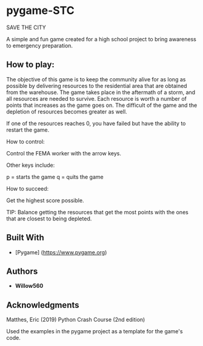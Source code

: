 # pygame-STC

SAVE THE CITY 

A simple and fun game created for a high school project to bring awareness to emergency preparation. 

## How to play:

The objective of this game is to keep the community alive for as long 
as possible by delivering resources to the residential area that are obtained 
from the warehouse.
The game takes place in the aftermath of a storm, and all resources are needed to survive.
Each resource is worth a number of points that increases as the game goes on.
The difficult of the game and the depletion of resources becomes greater as well.

If one of the resources reaches 0, you have failed but have the ability to restart the game.

How to control:

Control the FEMA worker with the arrow keys.

   Other keys include:

   p = starts the game
   q = quits the game

How to succeed:

Get the highest score possible.

TIP: Balance getting the resources that get the most points with the ones that are closest to being depleted.

## Built With

* [Pygame] (https://www.pygame.org)

## Authors
* **Willow560**

## Acknowledgments

Matthes, Eric (2019) Python Crash Course (2nd edition) 

Used the examples in the pygame project as a template for the game's code. 
